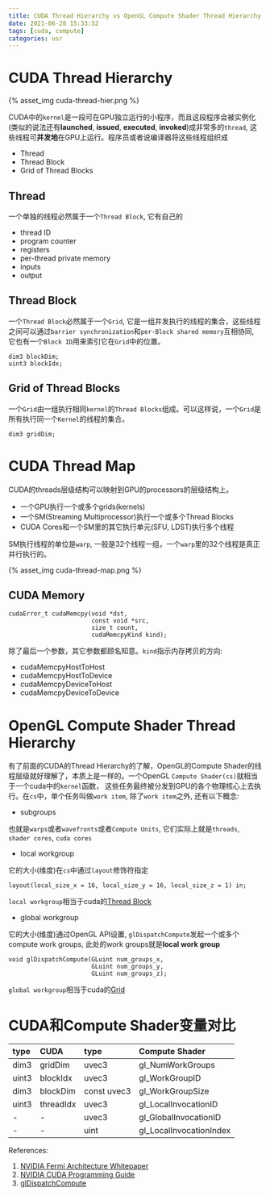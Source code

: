 ```yaml
---
title: CUDA Thread Hierarchy vs OpenGL Compute Shader Thread Hierarchy
date: 2021-06-28 15:33:52
tags: [cuda, compute]
categories: usr
---
```


# CUDA Thread Hierarchy

<!--more-->

{% asset_img cuda-thread-hier.png %}

CUDA中的`kernel`是一段可在GPU独立运行的小程序，而且这段程序会被实例化(类似的说法还有**launched**, **issued**, **executed**, **invoked**)成非常多的`thread`, 这些线程可**并发地**在GPU上运行。程序员或者说编译器将这些线程组织成

- Thread
- Thread Block
- Grid of Thread Blocks

## Thread
一个单独的线程必然属于一个`Thread Block`, 它有自己的

- thread ID
- program counter
- registers
- per-thread private memory
- inputs
- output

## Thread Block
一个`Thread Block`必然属于一个`Grid`, 它是一组并发执行的线程的集合，这些线程之间可以通过`barrier synchronization`和`per-Block shared memory`互相协同, 它也有一个`Block ID`用来索引它在`Grid`中的位置。

```
dim3 blockDim;
uint3 blockIdx;
```

## Grid of Thread Blocks
一个`Grid`由一组执行相同`kernel`的`Thread Blocks`组成。可以这样说，一个`Grid`是所有执行同一个`Kernel`的线程的集合。

```
dim3 gridDim;
```

# CUDA Thread Map
CUDA的threads层级结构可以映射到GPU的processors的层级结构上。

- 一个GPU执行一个或多个grids(kernels)
- 一个SM(Streaming Multiprocessor)执行一个或多个Thread Blocks
- CUDA Cores和一个SM里的其它执行单元(SFU, LDST)执行多个线程

SM执行线程的单位是`warp`, 一般是32个线程一组，一个`warp`里的32个线程是真正并行执行的。

{% asset_img cuda-thread-map.png %}

## CUDA Memory
```
cudaError_t cudaMemcpy(void *dst,
                       const void *src,
                       size_t count,
                       cudaMemcpyKind kind);
```
除了最后一个参数，其它参数都顾名知意。`kind`指示内存拷贝的方向:

- cudaMemcpyHostToHost
- cudaMemcpyHostToDevice
- cudaMemcpyDeviceToHost
- cudaMemcpyDeviceToDevice

# OpenGL Compute Shader Thread Hierarchy

有了前面的CUDA的Thread Hierarchy的了解，OpenGL的Compute Shader的线程层级就好理解了，本质上是一样的。一个OpenGL `Compute Shader(cs)`就相当于一个cuda中的`kernel`函数， 这些任务最终被分发到GPU的各个物理核心上去执行。在`cs`中，单个任务叫做`work item`, 除了`work item`之外, 还有以下概念:

- subgroups

也就是`warps`或者`wavefronts`或者`Compute Units`, 它们实际上就是`threads`, `shader cores`, `cuda cores`

- local workgroup

它的大小(维度)在`cs`中通过`layout`修饰符指定

```
layout(local_size_x = 16, local_size_y = 16, local_size_z = 1) in;
```

`local workgroup`相当于cuda的[Thread Block](#thread-block)

- global workgroup

它的大小(维度)通过OpenGL API设置, `glDispatchCompute`发起一个或多个compute work groups, 此处的work groups就是**local work group**

```
void glDispatchCompute(GLuint num_groups_x,
                       GLuint num_groups_y,
                       GLuint num_groups_z);
```

`global workgroup`相当于cuda的[Grid](#grid-of-thread-blocks)

# CUDA和Compute Shader变量对比

| type      | CUDA                | type         | Compute Shader                 |
|:----------|:--------------------|:-------------|:-------------------------------|
| dim3      | gridDim             | uvec3        | gl_NumWorkGroups               |
| uint3     | blockIdx            | uvec3        | gl_WorkGroupID                 |
| dim3      | blockDim            | const uvec3  | gl_WorkGroupSize               |
| uint3     | threadIdx           | uvec3        | gl_LocalInvocationID           |
| -         | -                   | uvec3        | gl_GlobalInvocationID          |
| -         | -                   | uint         | gl_LocalInvocationIndex        |

References:
1. [NVIDIA Fermi Architecture Whitepaper](https://www.nvidia.com/content/PDF/fermi_white_papers/NVIDIAFermiComputeArchitectureWhitepaper.pdf)
2. [NVIDIA CUDA Programming Guide](https://developer.download.nvidia.cn/compute/DevZone/docs/html/C/doc/CUDA_C_Programming_Guide.pdf)
3. [glDispatchCompute](https://www.khronos.org/registry/OpenGL-Refpages/gl4/html/glDispatchCompute.xhtml)

